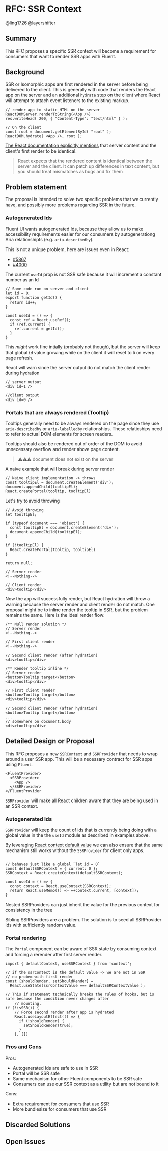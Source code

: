 # RFC: SSR Context


@ling1726 @layershifter

## Summary

This RFC proposes a specific SSR context will become a requirement for consumers that want to render SSR apps with Fluent.

## Background

SSR or Isomorphic apps are first rendered in the server before being delivered to the client. This is generally with code that renders the React app on the server and an additional `hydrate` step on the client where React will attempt to attach event listeners to the existing markup.

```tsx
// render app to static HTML on the server
ReactDOMServer.renderToString(<App />)
res.writeHead( 200, { "Content-Type": "text/html" } );

// On the client
const root = document.getElementById( "root" );
ReactDOM.hydrate( <App />, root );
```

[The React documentation explicitly mentions](https://reactjs.org/docs/react-dom.html#hydrate) that server content and the client's first render to be identical.

> React expects that the rendered content is identical between the server and the client. It can patch up differences in text content, but you should treat mismatches as bugs and fix them


## Problem statement

The proposal is intended to solve two specific problems that we currently have, and possibly more problems regarding SSR in the future.

### Autogenerated Ids

Fluent UI wants autogenerated Ids, because they allow us to make accessibility requirements easier for our consumers by autogenerationg Aria relationshipts (e.g. `aria-describedby`).

This is not a unique problem, here are issues even in React:

* [#5867](https://github.com/facebook/react/issues/5867)
* [#4000](https://github.com/facebook/react/issues/4000)

The current `useId` prop is not SSR safe because it will increment a constant number as an Id

```tsx
// Same code run on server and client
let id = 0;
export function getId() {
  return id++;
}

const useId = () => {
  const ref = React.useRef();
  if (ref.current) {
    ref.current = getId();
  }
}
```

This *might* work fine intially (probably not though), but the server will keep that global `id` value growing while on the client it will reset to `0` on every page refresh.

React will warn since the server output do not match the client render during hydration

```tsx
// server output
<div id=1 />

//client output
<div id=0 />
```

### Portals that are always rendered (Tooltip)

Tooltips generally need to be always rendered on the page since they use `aria-describedby` or `aria-labelledby` relationships. These relatioships need to refer to actual DOM elements for screen readers.

Tooltips should also be rendered out of order of the DOM to avoid unnecessary overflow and render above page content.

> ⚠⚠⚠ document does not exist on the server

A naive example that will break during server render

```tsx
// Naive client implementation -> throws
const tooltipEl = document.createElement('div');
document.appendChild(tooltipEl);
React.createPortal(tooltip, tooltipEl)
```

Let's try to avoid throwing

```tsx
// Avoid throwing
let toolTipEl;

if (typeof document === 'object') {
  const tooltipEl = document.createElement('div');
  document.appendChild(tooltipEl);
}

if (!tooltipEl) {
  React.createPortal(tooltip, tooltipEl)
}

return null;

// Server render
<!--Nothing-->

// Client render
<div>tooltip</div>
```

Now the app will successfully render, but React hydration will throw a warning because the server render and client render do not match. One proposal might be to inline render the tooltip in SSR, but the problem remains the same. Here is the ideal render flow:

```tsx
/** Null render solution */
// Server render
<!--Nothing-->

// First client render
<!--Nothing-->

// Second client render (after hydration)
<div>tooltip</div>

/** Render tooltip inline */
// Server render
<button>Tooltip target</button>
<div>tooltip</div>

// First client render
<button>Tooltip target</button>
<div>tooltip</div>

// Second client render (after hydration)
<button>Tooltip target</button>
...
// somewhere on document.body
<div>tooltip</div>
```


## Detailed Design or Proposal

This RFC proposes a new `SSRContext` and `SSRProvider` that needs to wrap around a user SSR app. This will be a necessary contract for SSR apps using `Fluent`.

```tsx
<FluentProvider>
  <SSRProvider>
    <App />
  </SSRProvider>
</FluentProvider
```

`SSRProvider`  will make all React children aware that they are being used in an SSR context.

### Autogenerated Ids

`SSRProvider` will keep the count of ids that is currently being doing with a global value in the the `useId` module as described in examples above.

By leveraging [React context default value](https://reactjs.org/docs/context.html#reactcreatecontext) we can also ensure that the same mechanism still works without the `SSRProvider` for client only apps.

```tsx

// behaves just like a global `let id = 0` 
const defaultSSRContext = { current: 0 };
SSRContext = React.createContext(defaultSSRContext);

const useId = () => {
  const context = React.useContext(SSRContext);
  return React.useMemo(() => ++context.current, [context]);
}
```

Nested SSRProviders can just inherit the value for the previous context for consistency in the tree

Sibling SSRProviders are a problem. The solution is to seed all SSRProvider ids with sufficiently random value.

### Portal rendering

The `Portal` component can be aware of SSR state by consuming context and forcing a rerender after first server render.

```tsx
import { defaultContext, useSSRContext } from 'context';

// if the ssrContext is the default value -> we are not in SSR
// no probem with first render
const [shouldRender, setShouldRender] = 
  React.useState(ssrContextValue === defaultSSRContextValue );

// This if statement technically breaks the rules of hooks, but is safe because the condition never changes after
    // mounting.
if (!isSSR()) {
    // Force second render after app is hydrated
    React.useLayoutEffect(() => {
      if (!shouldRender) {
        setShouldRender(true);
      }
    }, [])
```

### Pros and Cons

Pros:

* Autogenerated Ids are safe to use in SSR
* Portal will be SSR safe
* Same mechanism for other Fluent components to be SSR safe
* Consumers can use our SSR context as a utility but are not bound to it

Cons:

* Extra requirement for consumers that use SSR
* More bundlesize for consumers that use SSR

<!-- Enumerate the pros and cons of the proposal. Make sure to think about and be clear on the cons or drawbacks of this propsoal. If there are multiple proposals include this for each. -->

## Discarded Solutions

<!-- As you enumerate possible solutions, try to keep track of the discarded ones. This should include why we discarded the solution. -->

## Open Issues

<!-- Optional section, but useful for first drafts. Use this section to track open issues on unanswered questions regarding the design or proposal.  -->
